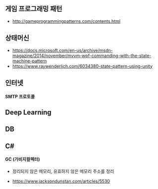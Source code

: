## 게임 프로그래밍 패턴
- http://gameprogrammingpatterns.com/contents.html

## 상태머신
- https://docs.microsoft.com/en-us/archive/msdn-magazine/2014/november/mvvm-wpf-commanding-with-the-state-machine-pattern
- https://www.raywenderlich.com/6034380-state-pattern-using-unity

## 인터넷 
#### SMTP 프로토콜

## Deep Learning

## DB


## C#
#### GC (가비지컬렉터)
   - 정리되지 않은 메모리, 유효하지 않은 메모리 주소를 정리

- https://www.jacksondunstan.com/articles/5530
